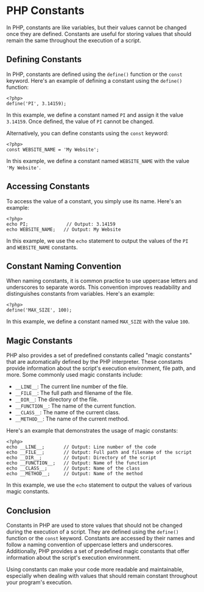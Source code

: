 # PHP Constants

In PHP, constants are like variables, but their values cannot be changed once they are defined. Constants are useful for storing values that should remain the same throughout the execution of a script.

## Defining Constants

In PHP, constants are defined using the `define()` function or the `const` keyword. Here's an example of defining a constant using the `define()` function:

`````````
<?php>
define('PI', 3.14159);
`````````

In this example, we define a constant named `PI` and assign it the value `3.14159`. Once defined, the value of `PI` cannot be changed.

Alternatively, you can define constants using the `const` keyword:

`````````
<?php>
const WEBSITE_NAME = 'My Website';
`````````

In this example, we define a constant named `WEBSITE_NAME` with the value `'My Website'`.

## Accessing Constants

To access the value of a constant, you simply use its name. Here's an example:

`````````
<?php>
echo PI;              // Output: 3.14159
echo WEBSITE_NAME;   // Output: My Website
`````````

In this example, we use the `echo` statement to output the values of the `PI` and `WEBSITE_NAME` constants.

## Constant Naming Convention

When naming constants, it is common practice to use uppercase letters and underscores to separate words. This convention improves readability and distinguishes constants from variables. Here's an example:

`````````
<?php>
define('MAX_SIZE', 100);
`````````

In this example, we define a constant named `MAX_SIZE` with the value `100`.

## Magic Constants

PHP also provides a set of predefined constants called "magic constants" that are automatically defined by the PHP interpreter. These constants provide information about the script's execution environment, file path, and more. Some commonly used magic constants include:

- `__LINE__`: The current line number of the file.
- `__FILE__`: The full path and filename of the file.
- `__DIR__`: The directory of the file.
- `__FUNCTION__`: The name of the current function.
- `__CLASS__`: The name of the current class.
- `__METHOD__`: The name of the current method.

Here's an example that demonstrates the usage of magic constants:

`````````
<?php>
echo __LINE__;       // Output: Line number of the code
echo __FILE__;       // Output: Full path and filename of the script
echo __DIR__;        // Output: Directory of the script
echo __FUNCTION__;   // Output: Name of the function
echo __CLASS__;      // Output: Name of the class
echo __METHOD__;     // Output: Name of the method
`````````

In this example, we use the `echo` statement to output the values of various magic constants.

## Conclusion

Constants in PHP are used to store values that should not be changed during the execution of a script. They are defined using the `define()` function or the `const` keyword. Constants are accessed by their names and follow a naming convention of uppercase letters and underscores. Additionally, PHP provides a set of predefined magic constants that offer information about the script's execution environment.

Using constants can make your code more readable and maintainable, especially when dealing with values that should remain constant throughout your program's execution.
